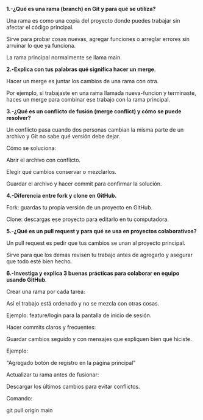 **1.-¿Qué es una rama (branch) en Git y para qué se utiliza?**

Una rama es como una copia del proyecto donde puedes trabajar sin afectar el código principal.

Sirve para probar cosas nuevas, agregar funciones o arreglar errores sin arruinar lo que ya funciona.

La rama principal normalmente se llama main.

**2.-Explica con tus palabras qué significa hacer un merge**.

Hacer un merge es juntar los cambios de una rama con otra.

Por ejemplo, si trabajaste en una rama llamada nueva-funcion y terminaste, haces un merge para combinar ese trabajo con la rama principal.

**3.-¿Qué es un conflicto de fusión (merge conflict) y cómo se puede resolver?**

Un conflicto pasa cuando dos personas cambian la misma parte de un archivo y Git no sabe qué versión debe dejar.

Cómo se soluciona:

Abrir el archivo con conflicto.

Elegir qué cambios conservar o mezclarlos.

Guardar el archivo y hacer commit para confirmar la solución.

**4.-Diferencia entre fork y clone en GitHub.**

Fork: guardas tu propia versión de un proyecto en GitHub.

Clone: descargas ese proyecto para editarlo en tu computadora.

**5.-¿Qué es un pull request y para qué se usa en proyectos colaborativos?**

Un pull request es pedir que tus cambios se unan al proyecto principal.

Sirve para que los demás revisen tu trabajo antes de agregarlo y asegurar que todo esté bien hecho.

**6.-Investiga y explica 3 buenas prácticas para colaborar en equipo usando GitHub**.

Crear una rama por cada tarea:

Así el trabajo está ordenado y no se mezcla con otras cosas.

Ejemplo: feature/login para la pantalla de inicio de sesión.

Hacer commits claros y frecuentes:

Guardar cambios seguido y con mensajes que expliquen bien qué hiciste.

Ejemplo:

"Agregado botón de registro en la página principal"

Actualizar tu rama antes de fusionar:

Descargar los últimos cambios para evitar conflictos.

Comando:

git pull origin main

